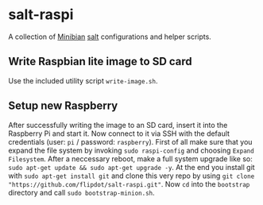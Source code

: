 # salt-raspi
A collection of [Minibian](https://minibianpi.wordpress.com/about/) [salt](https://docs.saltstack.com/en/latest/topics/installation/debian.html) configurations and helper scripts.

## Write Raspbian lite image to SD card
Use the included utility script `write-image.sh`.

## Setup new Raspberry
After successfully writing the image to an SD card, insert it into the Raspberry Pi and start it. Now connect to it via SSH with the default credentials (user: `pi` / password: `raspberry`). First of all make sure that you expand the file system by invoking `sudo raspi-config` and choosing `Expand Filesystem`. After a neccessary reboot, make a full system upgrade like so: `sudo apt-get update && sudo apt-get upgrade -y`. At the end you install git with `sudo apt-get install git` and clone this very repo by using `git clone "https://github.com/flipdot/salt-raspi.git"`. Now `cd` into the `bootstrap` directory and call `sudo bootstrap-minion.sh`.
